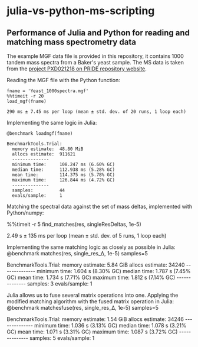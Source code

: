# julia-vs-python-ms-scripting
## Performance of Julia and Python for reading and matching mass spectrometry data


The example MGF data file is provided in this repository, it contains 1000 tandem mass spectra from a Baker's yeast sample. The MS data is taken from the [project PXD021218 on PRIDE repository website](https://www.ebi.ac.uk/pride/archive/projects/PXD021218/).

Reading the MGF file with the Python function:
     
    fname = 'Yeast_1000spectra.mgf'
    %%timeit -r 20
    load_mgf(fname)
  
    290 ms ± 7.45 ms per loop (mean ± std. dev. of 20 runs, 1 loop each)
  
Implementing the same logic in Julia:

    @benchmark loadmgf(fname)
  
    BenchmarkTools.Trial: 
      memory estimate:  48.80 MiB
      allocs estimate:  911621
      --------------
      minimum time:     108.247 ms (6.60% GC)
      median time:      112.938 ms (5.28% GC)
      mean time:        114.375 ms (5.78% GC)
      maximum time:     126.844 ms (4.72% GC)
      --------------
      samples:          44
      evals/sample:     1
  
Matching the spectral data against the set of mass deltas, implemented with Python/numpy:

  %%timeit -r 5
  find_matches(res, singleResDeltas, 1e-5)
  
  2.49 s ± 135 ms per loop (mean ± std. dev. of 5 runs, 1 loop each)
  
Implementing the same matching logic as closely as possible in Julia:
  @benchmark matches(res, single_res_Δ, 1e-5) samples=5
  
  BenchmarkTools.Trial: 
    memory estimate:  5.84 GiB
    allocs estimate:  34240
    --------------
    minimum time:     1.604 s (8.30% GC)
    median time:      1.787 s (7.45% GC)
    mean time:        1.734 s (7.71% GC)
    maximum time:     1.812 s (7.14% GC)
    --------------
    samples:          3
    evals/sample:     1
    
Julia allows us to fuse several matrix operations into one. Applying the modified matching algorithm with the fused matrix operation in Julia:
  @benchmark matchesfuse(res, single_res_Δ, 1e-5) samples=5
  
  BenchmarkTools.Trial: 
    memory estimate:  1.54 GiB
    allocs estimate:  34246
    --------------
    minimum time:     1.036 s (3.13% GC)
    median time:      1.078 s (3.21% GC)
    mean time:        1.071 s (3.31% GC)
    maximum time:     1.087 s (3.72% GC)
    --------------
    samples:          5
    evals/sample:     1

